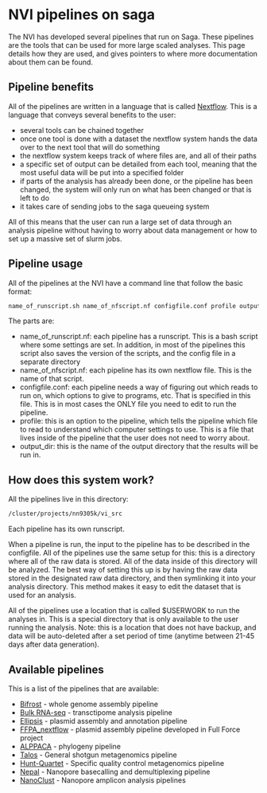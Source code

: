 # NVI pipelines on saga

The NVI has developed several pipelines that run on Saga. These pipelines are
the tools that can be used for more large scaled analyses. This page details how
they are used, and gives pointers to where more documentation about them can be
found.

## Pipeline benefits

All of the pipelines are written in a language that is called
[Nextflow](https://www.nextflow.io/). This is a language that conveys several
benefits to the user:
- several tools can be chained together
- once one tool is done with a dataset the nextflow system hands the data over
  to the next tool that will do something
- the nextflow system keeps track of where files are, and all of their paths
- a specific set of output can be detailed from each tool, meaning that the most
  useful data will be put into a specified folder
- if parts of the analysis has already been done, or the pipeline has been
  changed, the system will only run on what has been changed or that is left to
  do
- it takes care of sending jobs to the saga queueing system

All of this means that the user can run a large set of data through an analysis
pipeline without having to worry about data management or how to set up a
massive set of slurm jobs.

## Pipeline usage

All of the pipelines at the NVI have a command line that follow the basic format:

```bash
name_of_runscript.sh name_of_nfscript.nf configfile.conf profile output_dir
```
The parts are:

- name_of_runscript.nf: each pipeline has a runscript. This is a bash script where some settings are set. In addition, in most of the pipelines this script also saves the version of the scripts, and the config file in a separate directory
- name_of_nfscript.nf: each pipeline has its own nextflow file. This is the name of that script.
- configfile.conf: each pipeline needs a way of figuring out which reads to run on, which options to give to programs, etc. That is specified in this file. This is in most cases the ONLY file you need to edit to run the pipeline.
- profile: this is an option to the pipeline, which tells the pipeline which file to read to understand which computer settings to use. This is a file that lives inside of the pipeline that the user does not need to worry about.
- output_dir: this is the name of the output directory that the results will be run in.

## How does this system work?

All the pipelines live in this directory:

```bash
/cluster/projects/nn9305k/vi_src
```

Each pipeline has its own runscript.

When a pipeline is run, the input to the pipeline has to be described in the configfile. All of the pipelines use the same setup for this: this is a directory where all of the raw data is stored. All of the data inside of this directory will be analyzed. The best way of setting this up is by having the raw data stored in the designated raw data directory, and then symlinking it into your analysis directory. This method makes it easy to edit the dataset that is used for an analysis.

All of the pipelines use a location that is called $USERWORK to run the analyses in. This is a special directory that is only available to the user running the analysis. Note: this is a location that does not have backup, and data will be auto-deleted after a set period of time (anytime between 21-45 days after data generation).

## Available pipelines

This is a list of the pipelines that are available:

- [Bifrost](https://github.com/NorwegianVeterinaryInstitute/Bifrost) - whole genome assembly pipeline
- [Bulk RNA-seq](https://github.com/NorwegianVeterinaryInstitute/RNA-seq) - transctipome analysis pipeline
- [Ellipsis](https://github.com/NorwegianVeterinaryInstitute/Ellipsis) - plasmid assembly and annotation pipeline
- [FFPA_nextflow](https://github.com/Thomieh73/FFPA_nextflow) - plasmid assembly pipeline developed in Full Force project
- [ALPPACA](https://github.com/NorwegianVeterinaryInstitute/ALPPACA) - phylogeny pipeline
- [Talos](https://github.com/NorwegianVeterinaryInstitute/Talos) - General shotgun metagenomics pipeline
- [Hunt-Quartet](https://github.com/NorwegianVeterinaryInstitute/HUNT-Quartet) - Specific quality control metagenomics pipeline
- [Nepal](https://github.com/NorwegianVeterinaryInstitute/Nepal) - Nanopore basecalling and demultiplexing pipeline
- [NanoClust](https://github.com/NorwegianVeterinaryInstitute/NanoCLUST) - Nanopore amplicon analysis pipelines
